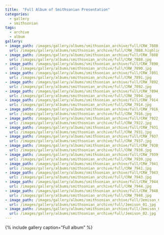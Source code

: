```yaml
---
title:  "Full Album of Smithsonian Presentation"
categories:
  - gallery
  - smithsonian
tags:
  - archive
  - album
gallery:
- image_path: /images/gallery/albums/smithsonian_archive/full/CRW_7888_tn.jpg
  url: /images/gallery/albums/smithsonian_archive/full/CRW_7888.highlight_tn.jpg
- image_path: /images/gallery/albums/smithsonian_archive/full/CRW_7888.highlight.jpg
  url: /images/gallery/albums/smithsonian_archive/full/CRW_7888.jpg
- image_path: /images/gallery/albums/smithsonian_archive/full/CRW_7890_tn.jpg
  url: /images/gallery/albums/smithsonian_archive/full/CRW_7890.jpg
- image_path: /images/gallery/albums/smithsonian_archive/full/CRW_7891_tn.jpg
  url: /images/gallery/albums/smithsonian_archive/full/CRW_7891.jpg
- image_path: /images/gallery/albums/smithsonian_archive/full/CRW_7892_tn.jpg
  url: /images/gallery/albums/smithsonian_archive/full/CRW_7892.jpg
- image_path: /images/gallery/albums/smithsonian_archive/full/CRW_7894_tn.jpg
  url: /images/gallery/albums/smithsonian_archive/full/CRW_7894.jpg
- image_path: /images/gallery/albums/smithsonian_archive/full/CRW_7914_tn.jpg
  url: /images/gallery/albums/smithsonian_archive/full/CRW_7914.jpg
- image_path: /images/gallery/albums/smithsonian_archive/full/CRW_7916_tn.jpg
  url: /images/gallery/albums/smithsonian_archive/full/CRW_7916.jpg
- image_path: /images/gallery/albums/smithsonian_archive/full/CRW_7922_tn.jpg
  url: /images/gallery/albums/smithsonian_archive/full/CRW_7922.jpg
- image_path: /images/gallery/albums/smithsonian_archive/full/CRW_7931_tn.jpg
  url: /images/gallery/albums/smithsonian_archive/full/CRW_7931.jpg
- image_path: /images/gallery/albums/smithsonian_archive/full/CRW_7937_tn.jpg
  url: /images/gallery/albums/smithsonian_archive/full/CRW_7937.jpg
- image_path: /images/gallery/albums/smithsonian_archive/full/CRW_7938_tn.jpg
  url: /images/gallery/albums/smithsonian_archive/full/CRW_7938.jpg
- image_path: /images/gallery/albums/smithsonian_archive/full/CRW_7939_tn.jpg
  url: /images/gallery/albums/smithsonian_archive/full/CRW_7939.jpg
- image_path: /images/gallery/albums/smithsonian_archive/full/CRW_7941_tn.jpg
  url: /images/gallery/albums/smithsonian_archive/full/CRW_7941.jpg
- image_path: /images/gallery/albums/smithsonian_archive/full/CRW_7943_tn.jpg
  url: /images/gallery/albums/smithsonian_archive/full/CRW_7943.jpg
- image_path: /images/gallery/albums/smithsonian_archive/full/CRW_7944_tn.jpg
  url: /images/gallery/albums/smithsonian_archive/full/CRW_7944.jpg
- image_path: /images/gallery/albums/smithsonian_archive/full/CRW_7948_tn.jpg
  url: /images/gallery/albums/smithsonian_archive/full/CRW_7948.jpg
- image_path: /images/gallery/albums/smithsonian_archive/full/Jemison_01_tn.jpg
  url: /images/gallery/albums/smithsonian_archive/full/Jemison_01.jpg
- image_path: /images/gallery/albums/smithsonian_archive/full/Jemison_02_tn.jpg
  url: /images/gallery/albums/smithsonian_archive/full/Jemison_02.jpg
---
```


{% include gallery caption="Full album" %}

